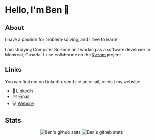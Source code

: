 # Hello, I'm Ben 👋

## About
I have a passion for problem-solving, and I love to learn!<br><br>I am studying Computer Science and working as a software developer in Montreal, Canada. I also collaborate on the [Ryzom](https://gitlab.com/ryzom) project. 
 
 ## Links
You can find me on LinkedIn, send me an email, or visit my website:
* 👔 [LinkedIn](https://www.linkedin.com/in/benjamin-saine)
* ✉️ [Email](mailto:bensaine09@gmail.com)
* 💻 [Website](https://bensaine.com)

## Stats
<div align="center">
  <img align="top" src="https://github-readme-stats.vercel.app/api?username=bensaine&count_private=true&theme=github_dark&show_icons=true" alt="Ben's github stats" style="max-width:100%;">
<img align="top" src="https://github-readme-stats.vercel.app/api/top-langs/?username=bensaine&layout=compact&theme=github_dark" alt="Ben's github stats" style="max-width:100%;">
 </div>
